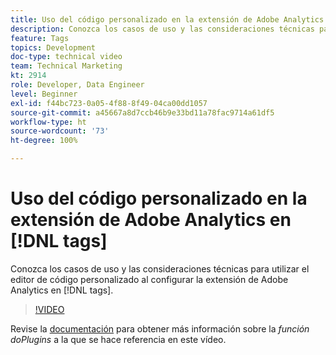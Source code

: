 ```yaml
---
title: Uso del código personalizado en la extensión de Adobe Analytics en  [!DNL tags]
description: Conozca los casos de uso y las consideraciones técnicas para utilizar el editor de código personalizado al configurar la extensión de Adobe Analytics en  [!DNL tags].
feature: Tags
topics: Development
doc-type: technical video
team: Technical Marketing
kt: 2914
role: Developer, Data Engineer
level: Beginner
exl-id: f44bc723-0a05-4f88-8f49-04ca00dd1057
source-git-commit: a45667a8d7ccb46b9e33bd11a78fac9714a61df5
workflow-type: ht
source-wordcount: '73'
ht-degree: 100%

---
```


# Uso del código personalizado en la extensión de Adobe Analytics en [!DNL tags]

Conozca los casos de uso y las consideraciones técnicas para utilizar el editor de código personalizado al configurar la extensión de Adobe Analytics en [!DNL tags].

>[!VIDEO](https://video.tv.adobe.com/v/27272/?quality=12&learn=on)

Revise la [documentación](https://experienceleague.adobe.com/docs/analytics/implementation/vars/plugins/impl-plugins.html?lang=es) para obtener más información sobre la <i>función doPlugins</i> a la que se hace referencia en este vídeo.
